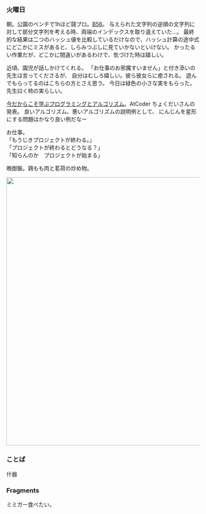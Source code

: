 ### 火曜日

朝。公園のベンチで1hほど競プロ。[B56](https://atcoder.jp/contests/tessoku-book/tasks/tessoku_book_ec)。
与えられた文字列の逆順の文字列に対して部分文字列を考える時、両端のインデックスを取り違えていた...。
最終的な結果は二つのハッシュ値を比較しているだけなので、ハッシュ計算の途中式にどこかにミスがあると、しらみつぶしに見ていかないといけない。
かったるい作業だが、どこかに間違いがあるわけで、気づけた時は嬉しい。

近頃、園児が話しかけてくれる。
「お仕事のお邪魔すいません」と付き添いの先生は言ってくださるが、
自分はむしろ嬉しい。彼ら彼女らに癒される。
遊んでもらってるのはこちらの方とさえ思う。
今日は緑色の小さな実をもらった。先生曰く柿の実らしい。

[今だからこそ学ぶプログラミングとアルゴリズム](https://youtu.be/PZOITpAccjo?si=J5mb-q1pZ3i_xWs6)。AtCoder ちょくだいさんの発表。
良いアルゴリズム、悪いアルゴリズムの説明例として、
にんじんを星形にする問題はかなり良い例だなー

お仕事。<br>
「もうじきプロジェクトが終わる。」<br>
「プロジェクトが終わるとどうなる？」<br>
「知らんのか　プロジェクトが始まる」<br>

晩御飯。鶏もも肉と茗荷の炒め物。

<img src="https://i.imgur.com/vUQE67v.jpg" width="700">

### ことば

什器

### Fragments

ミミガー食べたい。